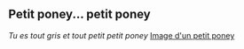 ## Petit poney... petit poney
*Tu es tout gris et tout petit petit poney*
[Image d'un petit poney ](https://lh3.googleusercontent.com/-x82qr4_xCmM/VhZYz0odw5I/AAAAAAAAXqI/zSa2vKXUuoE/s640-Ic42/pony1.0.JPG)
